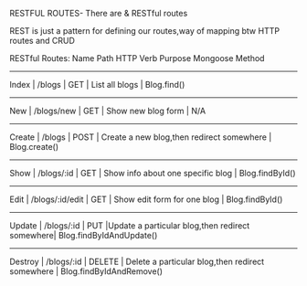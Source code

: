 RESTFUL ROUTES- There are & RESTful routes

REST is just a pattern for defining our routes,way of mapping btw HTTP routes and CRUD 


RESTful Routes:
Name	        Path	        HTTP Verb	           Purpose	                 Mongoose Method
______________________________________________________________________________________________________________
Index    |     /blogs	      |   GET	   |     List all blogs	                        | Blog.find()
________________________________________________________________________________________________________________
New      |  	/blogs/new     |   GET	   |     Show new blog form	               |    N/A
________________________________________________________________________________________________________________
Create   |   	/blogs	      |   POST	   |     Create a new blog,then redirect somewhere |  Blog.create()
__________________________________________________________________________________________________________________         
Show     |   	/blogs/:id     |   GET	   |     Show info about one specific blog         |  Blog.findById()
__________________________________________________________________________________________________________________
Edit     |   /blogs/:id/edit     |	 GET	   |     Show edit form for one blog	      |  Blog.findById()
_____________________________________________________________________________________________________________________
Update   |   	/blogs/:id     |   PUT	   |Update a particular blog,then redirect somewhere|	Blog.findByIdAndUpdate()
_____________________________________________________________________________________________________________________________
Destroy  |   	/blogs/:id     |  DELETE |  Delete a particular blog,then redirect somewhere    |  Blog.findByIdAndRemove()
